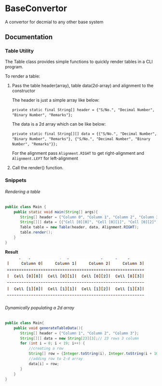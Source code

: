 # BaseConvertor
A convertor for decmial to any other base system

## Documentation
### Table Utility
The Table class provides simple functions to quickly render tables in a CLI program.

To render a table:
1. Pass the table header(array), table data(2d-array) and alignment to the constructor
   
    The header is just a simple array like below:
    
    `private static final String[] header = {"S/No.", "Decimal Number", "Binary Number", "Remarks"};`
    
    The data is a 2d array which can be like below:
    
    `private static final String[][] data = {{"S/No.", "Decimal Number", "Binary Number", "Remarks"}, {"S/No.", "Decimal Number", "Binary Number", "Remarks"}};`
    
    For the alignment pass `Alignment.RIGHT` to get right-alignment and `Alignment.LEFT` for left-alignment
2. Call the render() function.
### Snippets
###### Rendering a table
```java
public class Main {
    public static void main(String[] args){
       String[] header = {"Column 0", "Column 1", "Column 2", "Column 3"};
       String[][] data = {{"Cell [0][0]", "Cell [0][1]", "Cell [0][2]", "Cell [0][3]"}, {"Cell [1][0]", "Cell [1][1]", "Cell [1][2]", "Cell [1][3]"}};
       Table table = new Table(header, data, Alignment.RIGHT);
       table.render();
    }
}
```
**Result**

![result of the render](src/res/result.png)
###### Dynamically populating a 2d array
```java
public class Main{
    public void generateTableData(){
       String[] header = {"Column 1", "Column 2", "Column 3"};
       String[][] data = new String[23][3];// 23 rows 3 column
       for (int i = 0; i < 19; i++) {
           //creating a row
           String[] row = {Integer.toString(i), Integer.toString(i + 10), Integer.toString(i - 10)};
           //adding row to 2-d array
           data[i] = row;
       }
    }
}
```